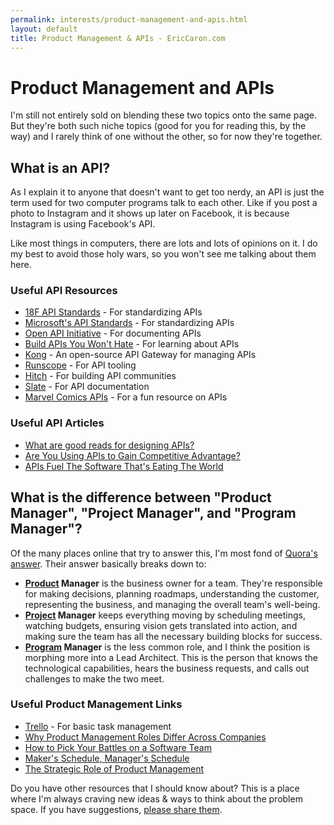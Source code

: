 ```yaml
---
permalink: interests/product-management-and-apis.html
layout: default
title: Product Management & APIs - EricCaron.com
---
```

# Product Management and APIs

I'm still not entirely sold on blending these two topics onto the same page. But they're both such niche topics (good for you for reading this, by the way) and I rarely think of one without the other, so for now they're together.

<div class="ui divider"></div>

## What is an API?
As I explain it to anyone that doesn't want to get too nerdy, an API is just the term used for two computer programs talk to each other. Like if you post a photo to Instagram and it shows up later on Facebook, it is because Instagram is using Facebook's API.

Like most things in computers, there are lots and lots of opinions on it. I do my best to avoid those holy wars, so you won't see me talking about them here.

### Useful API Resources
* [18F API Standards](https://github.com/18F/api-standards) - For standardizing APIs
* [Microsoft's API Standards](https://github.com/Microsoft/api-guidelines) - For standardizing APIs
* [Open API Initiative](https://www.openapis.org/) - For documenting APIs
* [Build APIs You Won't Hate](https://leanpub.com/build-apis-you-wont-hate) - For learning about APIs
* [Kong](https://getkong.org/) - An open-source API Gateway for managing APIs
* [Runscope](https://www.runscope.com/) - For API tooling
* [Hitch](https://www.hitchhq.com/) - For building API communities
* [Slate](https://github.com/lord/slate) - For API documentation
* [Marvel Comics APIs](http://www.webappers.com/2015/05/08/the-marvel-comics-api-for-developers/) - For a fun resource on APIs

### Useful API Articles
* [What are good reads for designing APIs?](https://news.ycombinator.com/item?id=12262586)
* [Are You Using APIs to Gain Competitive Advantage?](https://hbr.org/2015/04/are-you-using-apis-to-gain-competitive-advantage)
* [APIs Fuel The Software That's Eating The World](https://techcrunch.com/2015/05/06/apis-fuel-the-software-thats-eating-the-world/?ncid=rss)

<div class="ui divider"></div>

## What is the difference between "Product Manager", "Project Manager", and "Program Manager"?
Of the many places online that try to answer this, I'm most fond of [Quora's answer](https://www.quora.com/What-is-the-difference-between-Program-Product-and-Project-manager-roles). Their answer basically breaks down to:
* **<u>Product</u> Manager** is the business owner for a team. They're responsible for making decisions, planning roadmaps, understanding the customer, representing the business, and managing the overall team's well-being.
* **<u>Project</u> Manager** keeps everything moving by scheduling meetings, watching budgets, ensuring vision gets translated into action, and making sure the team has all the necessary building blocks for success.
* **<u>Program</u> Manager** is the less common role, and I think the position is morphing more into a Lead Architect. This is the person that knows the technological capabilities, hears the business requests, and calls out challenges to make the two meet.

### Useful Product Management Links
* [Trello](https://trello.com/) - For basic task management
* [Why Product Management Roles Differ Across Companies](https://medium.com/all-things-product-management/differences-between-product-management-ux-productmarketing-ab35548ebe6b#.vnuz2wplv)
* [How to Pick Your Battles on a Software Team](https://spin.atomicobject.com/2016/06/21/pick-battles-software-team/)
* [Maker's Schedule, Manager's Schedule](http://www.paulgraham.com/makersschedule.html)
* [The Strategic Role of Product Management](http://pragmaticmarketing.com/strategic-role-of-product-management.aspx)

<div class="ui divider"></div>

Do you have other resources that I should know about? This is a place where I'm always craving new ideas & ways to think about the problem space. If you have suggestions, [please share them](mailto:eric.caron@gmail.com).
